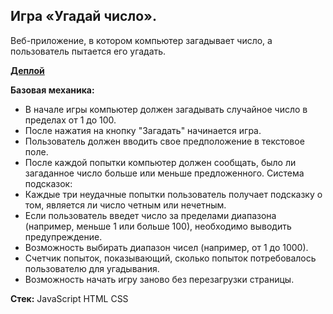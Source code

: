 ## Игра «Угадай число». 

Веб-приложение, в котором компьютер загадывает число, а пользователь пытается его угадать.

**[Деплой](https://marerma-guess-number.netlify.app/)**

**Базовая механика:**
- В начале игры компьютер должен загадывать случайное число в пределах от 1 до 100.
- После нажатия на кнопку "Загадать" начинается игра.
- Пользователь должен вводить свое предположение в текстовое поле.
- После каждой попытки компьютер должен сообщать, было ли загаданное число больше или меньше предложенного.
Система подсказок:
- Каждые три неудачные попытки пользователь получает подсказку о том, является ли число четным или нечетным.
- Если пользователь введет число за пределами диапазона (например, меньше 1 или больше 100), необходимо выводить предупреждение.
- Возможность выбирать диапазон чисел (например, от 1 до 1000).
- Счетчик попыток, показывающий, сколько попыток потребовалось пользователю для угадывания.
- Возможность начать игру заново без перезагрузки страницы.

**Стек:**
JavaScript
HTML
CSS